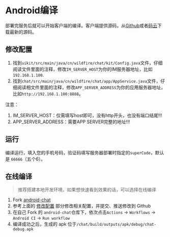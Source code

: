 # Android编译
部署完服务后就可以开始客户端的编译。客户端提供源码，从[Github](https://github.com/wildfirechat/android-chat)或者[码云](https://gitee.com/wfchat/android-chat)下载最新的源码。

## 修改配置
1. 找到```uikit/src/main/java/cn/wildfire/chat/kit/Config.java```文件，仔细阅读文件里面的注释，修改```IM_SERVER_HOST```为你的IM服务器地址，比如```192.168.1.100```.
2. 找到```chat/src/main/java/cn/wildfire/chat/app/AppService.java```文件，仔细阅读相文件里面的注释，修改```APP_SERVER_ADDRESS```为你的应用服务器地址，比如```http://192.168.1.100:8888```。

注意：

1. IM_SERVER_HOST：仅需填写host即可，没有http开头，也没有端口结尾!!!
2. APP_SERVER_ADDRESS：需要APP SERVER完整的地址!!!


## 运行
编译运行，填入您的手机号码，验证码填写服务器部署时指定的```superCode```，默认是 ```66666```（五个6）。

## 在线编译
> 推荐搭建本地开发环境，如果想快速看到效果的话，可以选择在线编译
1. Fork [android-chat](https://github.com/wildfirechat/android-chat)
2. 参考上面的 [修改配置](#修改配置) 部分修改相关配置，并提交、推送修改到 Github
3. 在自己 Fork 的 `android-chat`仓库下，依次点击`Actions` -> `Workflows` -> `Android CI`  -> `Run workflow`
4. 编译成功之后，生成的 apk 位于`/chat/build/outputs/apk/debug/chat-debug.apk`
